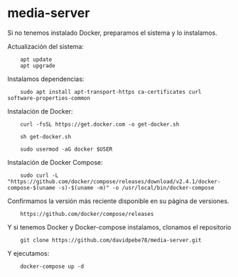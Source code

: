 # media-server
Si no tenemos instalado Docker, preparamos el sistema y lo instalamos.

Actualización del sistema:

        apt update
        apt upgrade

Instalamos dependencias:

        sudo apt install apt-transport-https ca-certificates curl software-properties-common

Instalación de Docker:

        curl -fsSL https://get.docker.com -o get-docker.sh

        sh get-docker.sh

        sudo usermod -aG docker $USER

Instalación de Docker Compose:

        sudo curl -L "https://github.com/docker/compose/releases/download/v2.4.1/docker-compose-$(uname -s)-$(uname -m)" -o /usr/local/bin/docker-compose
    
Confirmamos la versión más reciente disponible en su página de versiones.

        https://github.com/docker/compose/releases

Y si tenemos Docker y Docker-compose instalamos, clonamos el repositorio
    
        git clone https://github.com/davidpebe78/media-server.git

Y ejecutamos:

        docker-compose up -d
